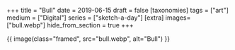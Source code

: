 +++
title = "Bull"
date = 2019-06-15
draft =  false
[taxonomies]
tags = ["art"]
medium = ["Digital"]
series = ["sketch-a-day"]
[extra]
images= ["bull.webp"]
hide_from_section = true
+++

{{ image(class="framed", src="bull.webp", alt="Bull") }}
